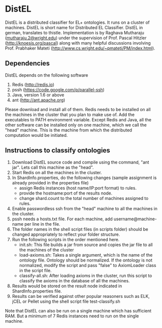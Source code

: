 DistEL
======

DistEL is a distributed classifier for EL+ ontologies. It runs on a cluster of machines. DistEL is short name for Distributed EL Classifier. 
DistEL in german, translates to thistle. Implementation is by Raghava Mutharaju (mutharaju.2@wright.edu) under the supervision of 
Prof. Pascal Hitzler (http://knoesis.org/pascal) along with many helpful discussions involving Prof. Prabhaker Mateti (http://www.cs.wright.edu/~pmateti/PM/index.html).


## Dependencies

DistEL depends on the following software 

1. Redis (http://redis.io)
2. pssh (https://code.google.com/p/parallel-ssh)
3. Java, version 1.6 or above
4. ant (http://ant.apache.org)

Please download and install all of them. Redis needs to be installed on all the machines in the cluster that you plan to make use of. 
Add the executables to PATH environment variable. Except Redis and Java, all the other software can be installed only on one machine, which we call
the "head" machine. This is the machine from which the distributed computation would be initiated.  


## Instructions to classify ontologies

1. Download DistEL source code and compile using the command, "ant jar". Lets call this machine as the "head".
2. Start Redis on all the machines in the cluster. 
3. In ShardInfo.properties, do the following changes (sample assignment is already provided in the properties file)
	- assign Redis instances (host name/IP:port format) to rules. 
	- provide the hostname:port of the results node.
	- change shard.count to the total number of machines assigned to rules.
4. Enable passwordless ssh from the "head" machine to all the machines in the cluster.
5. pssh needs a hosts.txt file. For each machine, add username@machine-name per line in the file. 
6. The folder names in the shell script files (in scripts folder) should be changed appropriately to reflect your folder structure.
7. Run the following scripts in the order mentioned here.
	- init.sh: This file builds a jar from source and copies the jar file to all the machines of the cluster
	- load-axioms.sh: Takes a single argument, which is the name of the ontology file. Ontology should be normalized. 
	If the ontology is not normalized, modify the script and pass "false" to AxiomLoader class in the script file.
	- classify-all.sh: After loading axioms in the cluster, run this script to classify the axioms in the database of all the machines.
8. Results would be stored on the result node indicated in ShardInfo.properties file.
9. Results can be verified against other popular reasoners such as ELK, jCEL or Pellet using the shell script file test-classify.sh 	


Note that DistEL can also be run on a single machine which has sufficient RAM. But a minimum of 7 Redis instances need to run on the single machine. 